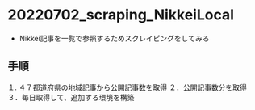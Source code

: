 # 20220702_scraping_NikkeiLocal
- Nikkei記事を一覧で参照するためスクレイピングをしてみる

## 手順
１. ４７都道府県の地域記事から公開記事数を取得
２．公開記事数分を取得
３．毎日取得して、追加する環境を構築



